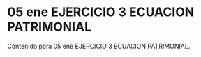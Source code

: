 # 05 ene  EJERCICIO 3 ECUACION PATRIMONIAL

Contenido para 05 ene  EJERCICIO 3 ECUACION PATRIMONIAL.